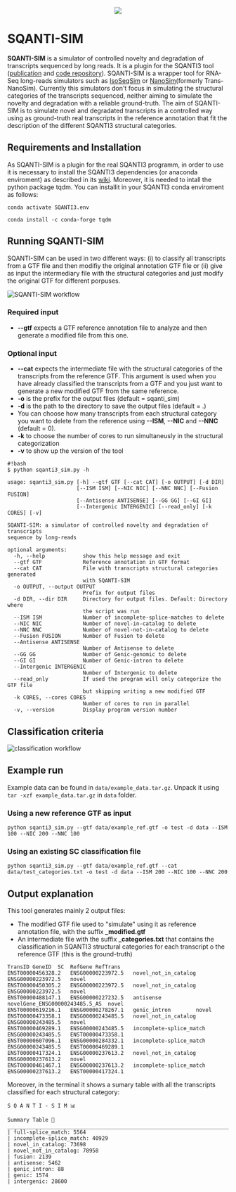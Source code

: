 <p align="center">
  <img src="https://github.com/jorgemt98/SQANTI-SIM/blob/main/sqantisim_logo.png">
</p>

# SQANTI-SIM

**SQANTI-SIM** is a simulator of controlled novelty and degradation of transcripts sequenced by long reads. It is a plugin for the SQANTI3 tool ([publication](https://www.ncbi.nlm.nih.gov/pmc/articles/PMC5848618/) and [code repository](https://github.com/ConesaLab/SQANTI3)).
SQANTI-SIM is a wrapper tool for RNA-Seq long-reads simulators such as [IsoSeqSim](https://github.com/yunhaowang/IsoSeqSim) or [NanoSim](https://github.com/bcgsc/NanoSim)(formerly Trans-NanoSim).
Currently this simulators don't focus in simulating the structural categories of the transcripts sequenced, neither aiming to simulate the novelty and degradation with a reliable ground-truth.
The aim of SQANTI-SIM is to simulate novel and degradated transcripts in a controlled way using as ground-truth real transcripts in the reference annotation that fit the description of the different SQANTI3 structural categories.

## Requirements and Installation

As SQANTI-SIM is a plugin for the real SQANTI3 programm, in order to use it is necessary to install the SQANTI3 dependencies (or anaconda enviroment) as described in its [wiki](https://github.com/ConesaLab/SQANTI3/wiki/SQANTI3-dependencies-and-installation). Moreover, it is needed to intall the python package tqdm. You can installit in your SQANTI3 conda enviroment as follows:

```
conda activate SQANTI3.env

conda install -c conda-forge tqdm 
```

## Running SQANTI-SIM

SQANTI-SIM can be used in two different ways: (i) to classify all transcripts from a GTF file and then modifiy the original annotation GTF file or (ii) give as input the intermediary file with the structural categories and just modify the original GTF for different porpuses.

![SQANTI-SIM workflow](https://github.com/jorgemt98/SQANTI-SIM/blob/main/sqantisim_workflow.png)

### Required input

- **--gtf** expects a GTF reference annotation file to analyze and then generate a modified file from this one.

### Optional input

- **--cat** expects the intermediate file with the structural categories of the transcripts from the reference GTF. This argument is used when you have already classified the transcripts from a GTF and you just want to generate a new modified GTF from the same reference.
- **-o** is the prefix for the output files (default = sqanti_sim)
- **-d** is the path to the directory to save the output files (default = .)
- You can choose how many transcripts from each structural category you want to delete from the reference using **--ISM**, **--NIC** and **--NNC** (default = 0).
- **-k** to choose the number of cores to run simultaneusly in the structural categorization
- **-v** to show up the version of the tool 

```
#!bash
$ python sqanti3_sim.py -h

usage: sqanti3_sim.py [-h] --gtf GTF [--cat CAT] [-o OUTPUT] [-d DIR]
                      [--ISM ISM] [--NIC NIC] [--NNC NNC] [--Fusion FUSION]
                      [--Antisense ANTISENSE] [--GG GG] [--GI GI]
                      [--Intergenic INTERGENIC] [--read_only] [-k CORES] [-v]

SQANTI-SIM: a simulator of controlled novelty and degradation of transcripts
sequence by long-reads

optional arguments:
  -h, --help            show this help message and exit
  --gtf GTF             Reference annotation in GTF format
  --cat CAT             File with transcripts structural categories generated
                        with SQANTI-SIM
  -o OUTPUT, --output OUTPUT
                        Prefix for output files
  -d DIR, --dir DIR     Directory for output files. Default: Directory where
                        the script was run
  --ISM ISM             Number of incomplete-splice-matches to delete
  --NIC NIC             Number of novel-in-catalog to delete
  --NNC NNC             Number of novel-not-in-catalog to delete
  --Fusion FUSION       Number of Fusion to delete
  --Antisense ANTISENSE
                        Number of Antisense to delete
  --GG GG               Number of Genic-genomic to delete
  --GI GI               Number of Genic-intron to delete
  --Intergenic INTERGENIC
                        Number of Intergenic to delete
  --read_only           If used the program will only categorize the GTF file
                        but skipping writing a new modified GTF
  -k CORES, --cores CORES
                        Number of cores to run in parallel
  -v, --version         Display program version number
```

## Classification criteria

![classification workflow](https://github.com/jorgemt98/SQANTI-SIM/blob/main/sqantisim_class_decision_tree.png)

## Example run

Example data can be found in `data/example_data.tar.gz`. Unpack it using `tar -xzf example_data.tar.gz` in `data` folder.

### Using a new reference GTF as input

`python sqanti3_sim.py --gtf data/example_ref.gtf -o test -d data --ISM 100 --NIC 200 --NNC 100`

### Using an existing SC classification file
`python sqanti3_sim.py --gtf data/example_ref.gtf --cat data/test_categories.txt -o test -d data --ISM 200 --NIC 100 --NNC 200`

## Output explanation

This tool generates mainly 2 output files:

- The modified GTF file used to "simulate" using it as reference annotation file, with the suffix **_modified.gtf**
- An intermediate file with the suffix **_categories.txt** that contains the classification in SQANTI3 structural categories for each transcript o the reference GTF (this is the ground-truth)

```
TransID	GeneID	SC	RefGene	RefTrans
ENST00000456328.2	ENSG00000223972.5	novel_not_in_catalog	ENSG00000223972.5	novel
ENST00000450305.2	ENSG00000223972.5	novel_not_in_catalog	ENSG00000223972.5	novel
ENST00000488147.1	ENSG00000227232.5	antisense	novelGene_ENSG00000243485.5_AS	novel
ENST00000619216.1	ENSG00000278267.1	genic_intron		novel
ENST00000473358.1	ENSG00000243485.5	novel_not_in_catalog	ENSG00000243485.5	novel
ENST00000469289.1	ENSG00000243485.5	incomplete-splice_match	ENSG00000243485.5	ENST00000473358.1
ENST00000607096.1	ENSG00000284332.1	incomplete-splice_match	ENSG00000243485.5	ENST00000469289.1
ENST00000417324.1	ENSG00000237613.2	novel_not_in_catalog	ENSG00000237613.2	novel
ENST00000461467.1	ENSG00000237613.2	incomplete-splice_match	ENSG00000237613.2	ENST00000417324.1
```

Moreover, in the terminal it shows a sumary table with all the transcripts classified for each structural category:

```
S Q A N T I - S I M 📊

Summary Table 🔎
_______________________________________________________________________________
| full-splice_match: 5564
| incomplete-splice_match: 40929
| novel_in_catalog: 73698
| novel_not_in_catalog: 78958
| fusion: 2139
| antisense: 5462
| genic_intron: 88
| genic: 1574
| intergenic: 28600
```

